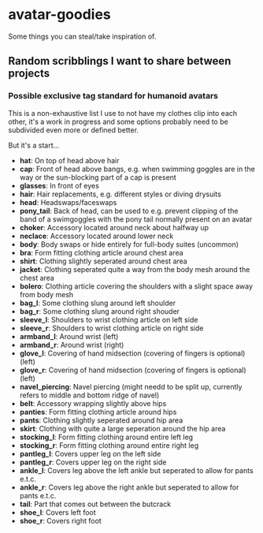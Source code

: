 # avatar-goodies

Some things you can steal/take inspiration of.


## Random scribblings I want to share between projects

### Possible exclusive tag standard for humanoid avatars
This is a non-exhaustive list I use to not have my clothes clip into each other,
it's a work in progress and some options probably need to be subdivided even more or defined better.

But it's a start...


* **hat**: On top of head above hair
* **cap**: Front of head above bangs, e.g. when swimming goggles are in the way or the sun-blocking part of a cap is present
* **glasses**: In front of eyes
* **hair**: Hair replacements, e.g. different styles or diving drysuits
* **head**: Headswaps/faceswaps
* **pony_tail**: Back of head, can be used to e.g. prevent clipping of the band of a swimgoggles with the pony tail normally present on an avatar
* **choker**: Accessory located around neck about halfway up
* **neclace**: Accessory located around lower neck
* **body**: Body swaps or hide entirely for full-body suites (uncommon)
* **bra**: Form fitting clothing article around chest area
* **shirt**: Clothing slightly seperated around chest area
* **jacket**: Clothing seperated quite a way from the body mesh around the chest area
* **bolero**: Clothing article covering the shoulders with a slight space away from body mesh
* **bag_l**: Some clothing slung around left shoulder
* **bag_r**: Some clothing slung around right shouder
* **sleeve_l**: Shoulders to wrist clothing article on left side
* **sleeve_r**: Shoulders to wrist clothing article on right side
* **armband_l**: Around wrist (left)
* **armband_r**: Around wrist (right)
* **glove_l**: Covering of hand midsection (covering of fingers is optional) (left)
* **glove_r**: Covering of hand midsection (covering of fingers is optional) (left)
* **navel_piercing**: Navel piercing (might needd to be split up, currently refers to middle and bottom ridge of navel)
* **belt**: Accessory wrapping slightly above hips
* **panties**: Form fitting clothing article around hips
* **pants**: Clothing slightly seperated around hip area
* **skirt**: Clothing with quite a large seperation around the hip area
* **stocking_l**: Form fitting clothing around entire left leg
* **stocking_r**: Form fitting clothing around entire right leg
* **pantleg_l**: Covers upper leg on the left side
* **pantleg_r**: Covers upper leg on the right side
* **ankle_l**: Covers leg above the left ankle but seperated to allow for pants e.t.c.
* **ankle_r**: Covers leg above the right ankle but seperated to allow for pants e.t.c.
* **tail**: Part that comes out between the butcrack 
* **shoe_l**: Covers left foot
* **shoe_r**: Covers right foot
